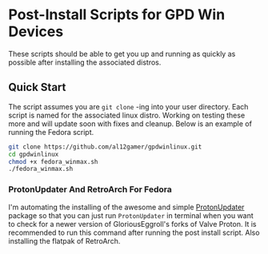 # Post-Install Scripts for GPD Win Devices
These scripts should be able to get you up and running as quickly as possible after installing the associated distros.
## Quick Start
The script assumes you are `git clone` -ing into your user directory. Each script is named for the associated linux distro. Working on testing these more and will update soon with fixes and cleanup. Below is an example of running the Fedora script.
```bash
git clone https://github.com/al12gamer/gpdwinlinux.git
cd gpdwinlinux
chmod +x fedora_winmax.sh
./fedora_winmax.sh
```
### ProtonUpdater And RetroArch For Fedora
I'm automating the installing of the awesome and simple [ProtonUpdater](https://copr.fedorainfracloud.org/coprs/david35mm/ProtonUpdater/) package so that you can just run `ProtonUpdater` in terminal when you want to check for a newer version of GloriousEggroll's forks of Valve Proton. It is recommended to run this command after running the post install script. Also installing the flatpak of RetroArch.
